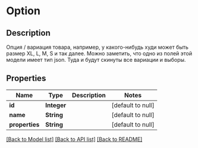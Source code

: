 # Option

## Description
Опция / вариация товара, например, у какого-нибудь худи может быть размер XL, L, M, S и так далее. Можно заметить, что одно из полей этой модели имеет тип json. Туда и будут скинуты все вариации и выборы.

## Properties

| Name | Type | Description | Notes |
|------------ | ------------- | ------------- | -------------|
| **id** | **Integer** |  | [default to null] |
| **name** | **String** |  | [default to null] |
| **properties** | **String** |  | [default to null] |

[[Back to Model list]](../README.md#documentation-for-models) [[Back to API list]](../README.md#documentation-for-api-endpoints) [[Back to README]](../README.md)

